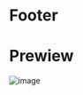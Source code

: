# Footer
# Prewiew
![image](https://user-images.githubusercontent.com/120296952/230760334-af6f60ad-2726-4ea1-a97e-0607eaafbb12.png)
